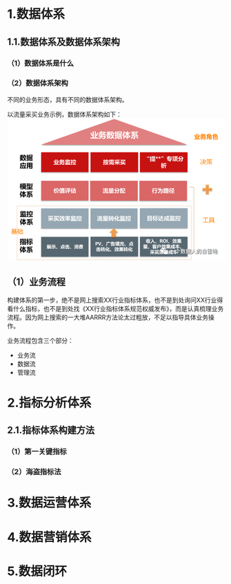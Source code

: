 # 1.数据体系
## 1.1.数据体系及数据体系架构
### （1）数据体系是什么
### （2）数据体系架构
不同的业务形态，具有不同的数据体系架构。

以流量采买业务示例，数据体系架构如下：
![流量采买业务数据体系](img/流量采买业务数据体系.png)


## （1）业务流程
构建体系的第一步，绝不是网上搜索XX行业指标体系，也不是到处询问XX行业得看什么指标，也不是到处找《XX行业指标体系规范权威发布》，而是认真梳理业务流程。因为网上搜索的一大堆AARRR方法论太过粗放，不足以指导具体业务操作。

业务流程包含三个部分：
- 业务流
- 数据流
- 管理流


# 2.指标分析体系
## 2.1.指标体系构建方法
### （1）第一关键指标
### （2）海盗指标法

# 3.数据运营体系

# 4.数据营销体系

# 5.数据闭环


